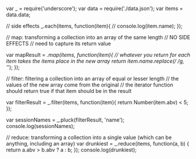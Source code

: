var _ = require('underscore');
var data = require('./data.json');
var items = data.data;

// side effects
_.each(items, function(item){
  // console.log(item.name);
});

// map: transforming a collection into an array of the same length
// NO SIDE EFFECTS
// need to capture its return value

var mapResult = _.map(items, function(item){
  // whatever you return for each item takes the items place in the new array
  return item.name.replace(/ /g, '_');
});

// filter: filtering a collection into an array of equal or lesser length
// the values of the new array come from the original
// the iterator function should return true if that item should be in the result

var filterResult = _.filter(items, function(item){
  return Number(item.abv) < 5;
});

var sessionNames = _.pluck(filterResult, 'name');
console.log(sessionNames);

// reduce: transforming a collection into a single value (which can be anything, including an array)
var drunkiest = _.reduce(items, function(a, b) {
  return a.abv > b.abv ? a : b;
});
console.log(drunkiest);
